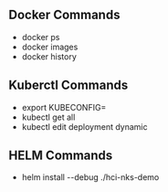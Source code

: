 ## Docker Commands
* docker ps
* docker images
* docker history <imagename>

## Kuberctl Commands
* export KUBECONFIG=<configfile>
* kubectl get all
* kubectl edit deployment dynamic


## HELM Commands
* helm install --debug ./hci-nks-demo

